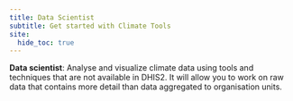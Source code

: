 ```yaml
---
title: Data Scientist
subtitle: Get started with Climate Tools
site:
  hide_toc: true
---
```


**Data scientist**: Analyse and visualize climate data using tools and techniques that are not available in DHIS2. It will allow you to work on raw data that contains more detail than data aggregated to organisation units.
